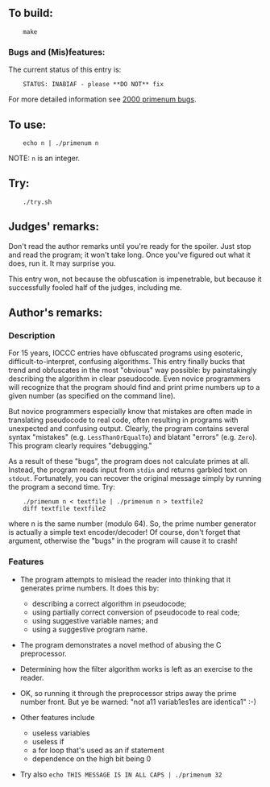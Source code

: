 ## To build:

``` <!---sh-->
    make
```


### Bugs and (Mis)features:

The current status of this entry is:

```
    STATUS: INABIAF - please **DO NOT** fix
```

For more detailed information see [2000 primenum bugs](../../bugs.html#2000_primenum).


## To use:

``` <!---sh-->
    echo n | ./primenum n
```

NOTE: `n` is an integer.


## Try:

``` <!---sh-->
    ./try.sh
```


## Judges' remarks:

Don't read the author remarks until you're ready for the spoiler.
Just stop and read the program; it won't take long.  Once you've figured
out what it does, run it.  It may surprise you.

This entry won, not because the obfuscation is impenetrable, but because
it successfully fooled half of the judges, including me.


## Author's remarks:

### Description

For 15 years, IOCCC entries have obfuscated programs using esoteric,
difficult-to-interpret, confusing algorithms.  This entry finally bucks
that trend and obfuscates in the most "obvious" way possible: by
painstakingly describing the algorithm in clear pseudocode.  Even novice
programmers will recognize that the program should find and print prime
numbers up to a given number (as specified on the command line).

But novice programmers especially know that mistakes are often made in
translating pseudocode to real code, often resulting in programs with
unexpected and confusing output.  Clearly, the program contains several
syntax "mistakes" (e.g. `LessThanOrEqualTo`) and blatant "errors" (e.g.
`Zero`).  This program clearly requires "debugging."

As a result of these "bugs", the program does not calculate primes at all.
Instead, the program reads input from `stdin` and returns garbled text on
`stdout`.  Fortunately, you can recover the original message simply by
running the program a second time.  Try:

``` <!---sh-->
    ./primenum n < textfile | ./primenum n > textfile2
    diff textfile textfile2
```

where n is the same number (modulo 64).  So, the prime number generator
is actually a simple text encoder/decoder!  Of course, don't forget that
argument, otherwise the "bugs" in the program will cause it to crash!

### Features

- The program attempts to mislead the reader into thinking that it
  generates prime numbers.  It does this by:
    * describing a correct algorithm in pseudocode;
    * using partially correct conversion of pseudocode to real code;
    * using suggestive variable names; and
    * using a suggestive program name.

- The program demonstrates a novel method of abusing the C preprocessor.

- Determining how the filter algorithm works is left as an exercise to the
  reader.

- OK, so running it through the preprocessor strips away the prime
  number front.  But ye be warned: "not a11 variab1es1es are identica1" :-)

- Other features include
    * useless variables
    * useless if
    * a for loop that's used as an if statement
    * dependence on the high bit being 0

- Try also
  `echo THIS MESSAGE IS IN ALL CAPS | ./primenum 32`


<!--

    Copyright © 1984-2024 by Landon Curt Noll. All Rights Reserved.

    You are free to share and adapt this file under the terms of this license:

	Creative Commons Attribution-ShareAlike 4.0 International (CC BY-SA 4.0)

    For more information, see:

	https://creativecommons.org/licenses/by-sa/4.0/

-->
